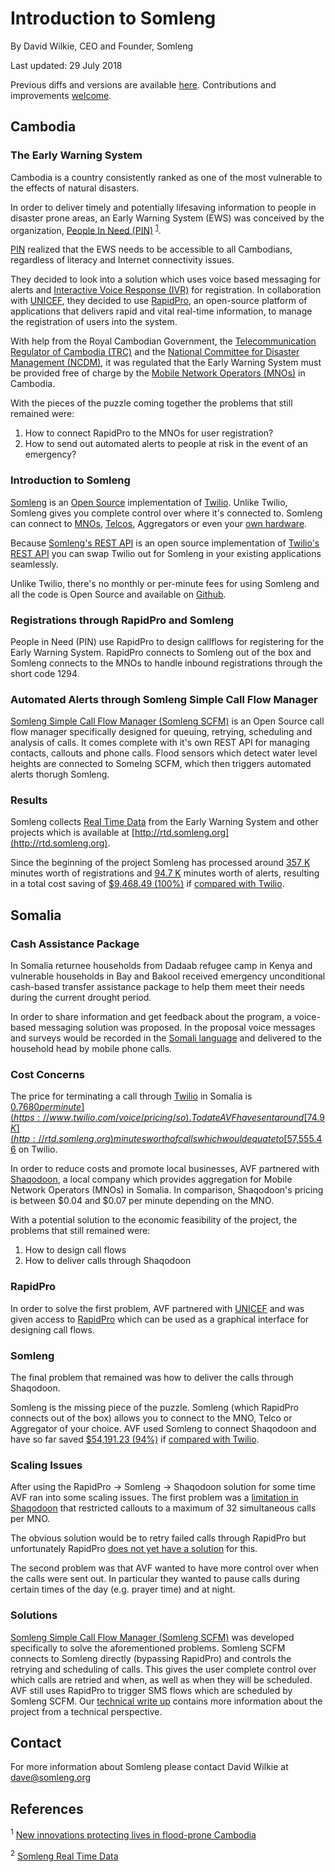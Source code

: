 # Introduction to Somleng

By David Wilkie, CEO and Founder, Somleng

Last updated: 29 July 2018

Previous diffs and versions are available [here](https://github.com/somleng/somleng-project/commits/master/docs/introduction_for_development_organizations.md). Contributions and improvements [welcome](https://github.com/somleng/somleng-project/pulls).

## Cambodia

### The Early Warning System

Cambodia is a country consistently ranked as one of the most vulnerable to the effects of natural disasters.

In order to deliver timely and potentially lifesaving information to people in disaster prone areas, an Early Warning System (EWS) was conceived by the organization, [People In Need (PIN)](https://www.clovekvtisni.cz/en/what-we-do/humanitarian-aid-and-development/cambodia) <sup>[1](#footnote-ews-article)</sup>.

[PIN](https://www.clovekvtisni.cz/en/what-we-do/humanitarian-aid-and-development/cambodia) realized that the EWS needs to be accessible to all Cambodians, regardless of literacy and Internet connectivity issues.

They decided to look into a solution which uses voice based messaging for alerts and [Interactive Voice Response (IVR)](https://en.wikipedia.org/wiki/Interactive_voice_response) for registration. In collaboration with [UNICEF](https://www.unicef.org/cambodia), they decided to use [RapidPro](http://rapidpro.io/), an open-source platform of applications that delivers rapid and vital real-time information, to manage the registration of users into the system.

With help from the Royal Cambodian Government, the [Telecommunication Regulator of Cambodia (TRC)](https://www.trc.gov.kh) and the [National Committee for Disaster Management (NCDM)](http://www.ncdm.gov.kh/), it was regulated that the Early Warning System must be provided free of charge by the [Mobile Network Operators (MNOs)](https://en.wikipedia.org/wiki/Mobile_network_operator) in Cambodia.

With the pieces of the puzzle coming together the problems that still remained were:

1. How to connect RapidPro to the MNOs for user registration?
2. How to send out automated alerts to people at risk in the event of an emergency?

### Introduction to Somleng

[Somleng](http://www.somleng.org/) is an [Open Source](https://en.wikipedia.org/wiki/Open-source_software) implementation of [Twilio](https://www.twilio.com/). Unlike Twilio, Somleng gives you complete control over where it's connected to. Somleng can connect to [MNOs](https://en.wikipedia.org/wiki/Mobile_network_operator), [Telcos](https://en.wikipedia.org/wiki/Telephone_company), Aggregators or even your [own hardware](https://en.wikipedia.org/wiki/SIM_box).

Because [Somleng's REST API](https://github.com/somleng/twilreapi) is an open source implementation of [Twilio's REST API](https://www.twilio.com/docs/api/rest) you can swap Twilio out for Somleng in your existing applications seamlessly.

Unlike Twilio, there's no monthly or per-minute fees for using Somleng and all the code is Open Source and available on [Github](https://github.com/somleng).

### Registrations through RapidPro and Somleng

People in Need (PIN) use RapidPro to design callflows for registering for the Early Warning System. RapidPro connects to Somleng out of the box and Somleng connects to the MNOs to handle inbound registrations through the short code 1294.

### Automated Alerts through Somleng Simple Call Flow Manager

[Somleng Simple Call Flow Manager (Somleng SCFM)](https://github.com/somleng/somleng-scfm) is an Open Source call flow manager specifically designed for queuing, retrying, scheduling and analysis of calls. It comes complete with it's own REST API for managing contacts, callouts and phone calls. Flood sensors which detect water level heights are connected to Somelng SCFM, which then triggers automated alerts thorugh Somleng.

### Results

Somleng collects [Real Time Data](http://rtd.somleng.org) from the Early Warning System and other projects which is available at [http://rtd.somleng.org](http://rtd.somleng.org).

Since the beginning of the project Somleng has processed around [357 K](http://rtd.somleng.org) minutes worth of registrations and [94.7 K](http://rtd.somleng.org) minutes worth of alerts, resulting in a total cost saving of [$9,468.49 (100%)](http://rtd.somleng.org) if [compared with Twilio](https://www.twilio.com/voice/pricing/kh).

## Somalia

### Cash Assistance Package

In Somalia returnee households from Dadaab refugee camp in Kenya and vulnerable households in Bay and Bakool received emergency unconditional cash-based transfer assistance package to help them meet their needs during the current drought period.

In order to share information and get feedback about the program, a voice-based messaging solution was proposed. In the proposal voice messages and surveys would be recorded in the [Somali language](https://en.wikipedia.org/wiki/Somali_language) and delivered to the household head by mobile phone calls.

### Cost Concerns

The price for terminating a call through [Twilio](https://www.twilio.com/) in Somalia is [$0.7680 per minute](https://www.twilio.com/voice/pricing/so). To date AVF have sent around [74.9 K](http://rtd.somleng.org) minutes worth of calls which would equate to [$57,555.46](http://rtd.somleng.org) on Twilio.

In order to reduce costs and promote local businesses, AVF partnered with [Shaqodoon](http://shaqodoon.org/technology/), a local company which provides aggregation for Mobile Network Operators (MNOs) in Somalia. In comparison, Shaqodoon's pricing is between $0.04 and $0.07 per minute depending on the MNO.

With a potential solution to the economic feasibility of the project, the problems that still remained were:

1. How to design call flows
2. How to deliver calls through Shaqodoon

### RapidPro

In order to solve the first problem, AVF partnered with [UNICEF](https://www.unicef.org/somalia) and was given access to [RapidPro](http://rapidpro.io/) which can be used as a graphical interface for designing call flows.

### Somleng

The final problem that remained was how to deliver the calls through Shaqodoon.

Somleng is the missing piece of the puzzle. Somleng (which RapidPro connects out of the box) allows you to connect to the MNO, Telco or Aggregator of your choice. AVF used Somleng to connect Shaqodoon and have so far saved [$54,191.23 (94%)](http://rtd.somleng.org) if [compared with Twilio](https://www.twilio.com/voice/pricing/so).

### Scaling Issues

After using the RapidPro -> Somleng -> Shaqodoon solution for some time AVF ran into some scaling issues. The first problem was a [limitation in Shaqodoon](https://github.com/somleng/somleng-project/blob/master/docs/case_study_africas_voices.md#shaqadoon) that restricted callouts to a maximum of 32 simultaneous calls per MNO.

The obvious solution would be to retry failed calls through RapidPro but unfortunately RapidPro [does not yet have a solution](https://github.com/rapidpro/rapidpro/issues/599) for this.

The second problem was that AVF wanted to have more control over when the calls were sent out. In particular they wanted to pause calls during certain times of the day (e.g. prayer time) and at night.

### Solutions

[Somleng Simple Call Flow Manager (Somleng SCFM)](https://github.com/somleng/somleng-scfm) was developed specifically to solve the aforementioned problems. Somleng SCFM connects to Somleng directly (bypassing RapidPro) and controls the retrying and scheduling of calls. This gives the user complete control over which calls are retried and when, as well as when they will be scheduled. AVF still uses RapidPro to trigger SMS flows which are scheduled by Somleng SCFM. Our [technical write up](https://github.com/somleng/somleng-project/blob/master/docs/case_study_africas_voices.md) contains more information about the project from a technical perspective.

## Contact

For more information about Somleng please contact David Wilkie at [dave@somleng.org](mailto:dave@somleng.org)

## References

<a name="footnote-ews-article"><sup>1</sup></a> [New innovations protecting lives in flood-prone Cambodia](http://unicefstories.org/2017/06/20/new-innovations-protecting-lives-in-flood-prone-cambodia/)

<a name="footnote-somleng-rtd"><sup>2</sup></a> [Somleng Real Time Data](http://rtd.somleng.org)
